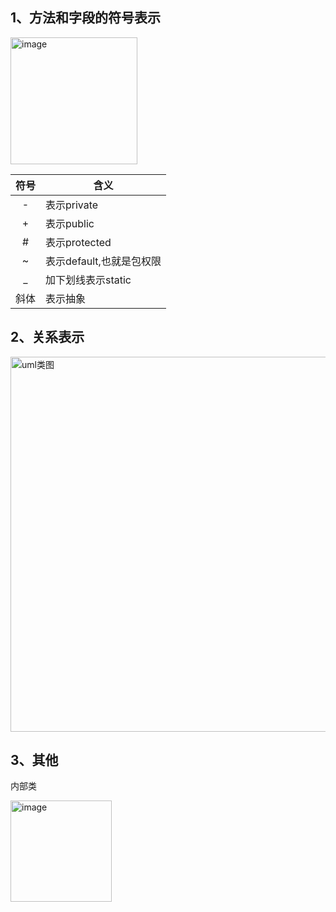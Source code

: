 
## 1、方法和字段的符号表示

<img width="203" alt="image" src="https://user-images.githubusercontent.com/17560388/187613203-66586141-1320-49b2-a5f7-41a71d705b6e.png">

|  符号   | 含义  |
|  :----: | ----  |
| -  | 表示private |
| +  | 表示public   |
| #  | 表示protected  |
| ~  | 表示default,也就是包权限 |
| _  | 加下划线表示static   |
| 斜体  | 表示抽象 |

## 2、关系表示

<img width="600" alt="uml类图" src="https://user-images.githubusercontent.com/17560388/187892386-16a36cfa-a98c-48da-b849-b3a683d0bc5a.jpg">

## 3、其他

内部类

<img width="162" alt="image" src="https://user-images.githubusercontent.com/17560388/187615409-cb456202-5a66-4d49-a5e6-c6907aef97d4.png">
